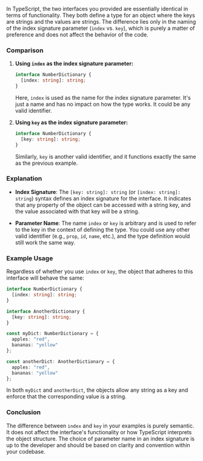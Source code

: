 In TypeScript, the two interfaces you provided are essentially identical in terms of functionality. They both define a type for an object where the keys are strings and the values are strings. The difference lies only in the naming of the index signature parameter (`index` vs. `key`), which is purely a matter of preference and does not affect the behavior of the code.

### Comparison

1. **Using `index` as the index signature parameter:**

   ```typescript
   interface NumberDictionary {
     [index: string]: string;
   }
   ```

   Here, `index` is used as the name for the index signature parameter. It's just a name and has no impact on how the type works. It could be any valid identifier.

2. **Using `key` as the index signature parameter:**

   ```typescript
   interface NumberDictionary {
     [key: string]: string;
   }
   ```

   Similarly, `key` is another valid identifier, and it functions exactly the same as the previous example.

### Explanation

- **Index Signature**: The `[key: string]: string` (or `[index: string]: string`) syntax defines an index signature for the interface. It indicates that any property of the object can be accessed with a string key, and the value associated with that key will be a string.

- **Parameter Name**: The name `index` or `key` is arbitrary and is used to refer to the key in the context of defining the type. You could use any other valid identifier (e.g., `prop`, `id`, `name`, etc.), and the type definition would still work the same way.

### Example Usage

Regardless of whether you use `index` or `key`, the object that adheres to this interface will behave the same:

```typescript
interface NumberDictionary {
  [index: string]: string;
}

interface AnotherDictionary {
  [key: string]: string;
}

const myDict: NumberDictionary = {
  apples: "red",
  bananas: "yellow"
};

const anotherDict: AnotherDictionary = {
  apples: "red",
  bananas: "yellow"
};
```

In both `myDict` and `anotherDict`, the objects allow any string as a key and enforce that the corresponding value is a string.

### Conclusion

The difference between `index` and `key` in your examples is purely semantic. It does not affect the interface's functionality or how TypeScript interprets the object structure. The choice of parameter name in an index signature is up to the developer and should be based on clarity and convention within your codebase.